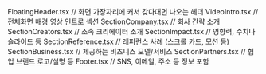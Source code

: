 FloatingHeader.tsx	// 화면 가장자리에 커서 갖다대면 나오는 헤더
VideoIntro.tsx	// 전체화면 배경 영상 인트로 섹션
SectionCompany.tsx	// 회사 간략 소개
SectionCreators.tsx	// 소속 크리에이터 소개
SectionImpact.tsx	// 영향력, 수치나 슬라이드 등
SectionReference.tsx	// 레퍼런스 사례 (스크롤 카드, 모션 등)
SectionBusiness.tsx	// 제공하는 비즈니스 모델/서비스
SectionPartners.tsx	// 협업 브랜드 로고/설명 등
Footer.tsx	// SNS, 이메일, 주소 등 정보 포함